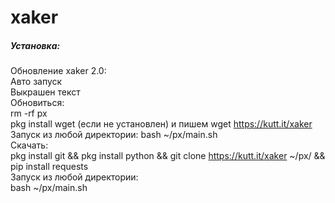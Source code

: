 # xaker
<h5>Установка:</h5>

Обновление xaker 2.0:</br>
Авто запуск </br>
Выкрашен текст </br>
Обновиться:<br>
rm -rf px</br>
pkg install wget (если не установлен) и пишем wget https://kutt.it/xaker  <br>
Запуск из любой директории:
bash ~/px/main.sh <br>
Скачать:</br>
pkg install git && pkg install python && git clone https://kutt.it/xaker ~/px/ && pip install requests</br>
Запуск из любой директории:</br>
bash ~/px/main.sh </br>
